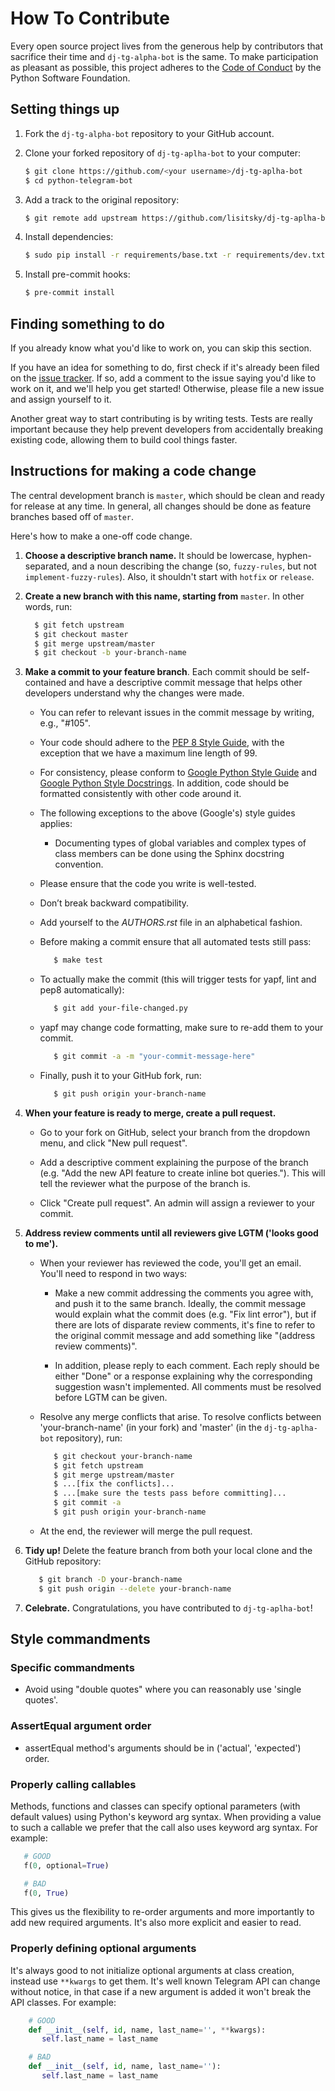 # How To Contribute

Every open source project lives from the generous help by contributors that sacrifice their time and ``dj-tg-alpha-bot`` is the same. To make participation as pleasant as possible, this project adheres to the [Code of Conduct] by the Python Software Foundation.

## Setting things up

1. Fork the ``dj-tg-alpha-bot`` repository to your GitHub account.

2. Clone your forked repository of ``dj-tg-aplha-bot`` to your computer:

    ```bash
    $ git clone https://github.com/<your username>/dj-tg-aplha-bot
    $ cd python-telegram-bot
    ```  

3. Add a track to the original repository:

    ```bash
    $ git remote add upstream https://github.com/lisitsky/dj-tg-aplha-bot
    ```

4. Install dependencies:

    ```bash
    $ sudo pip install -r requirements/base.txt -r requirements/dev.txt
    ```

5. Install pre-commit hooks:

    ```bash
    $ pre-commit install
    ```

## Finding something to do

If you already know what you'd like to work on, you can skip this section.

If you have an idea for something to do, first check if it's already been filed on the [issue tracker]. If so, add a comment to the issue saying you'd like to work on it, and we'll help you get started! Otherwise, please file a new issue and assign yourself to it.

Another great way to start contributing is by writing tests. Tests are really important because they help prevent developers from accidentally breaking existing code, allowing them to build cool things faster. <!--If you're interested in helping out, let the development team know by posting to the `developers' mailing list`_, and we'll help you get started.-->

## Instructions for making a code change

The central development branch is ``master``, which should be clean and ready for release at any time. In general, all changes should be done as feature branches based off of ``master``.

Here's how to make a one-off code change.

1. **Choose a descriptive branch name.** It should be lowercase, hyphen-separated, and a noun describing the change (so, ``fuzzy-rules``, but not ``implement-fuzzy-rules``). Also, it shouldn't start with ``hotfix`` or ``release``.

2. **Create a new branch with this name, starting from** ``master``. In other words, run:

    ```bash
      $ git fetch upstream
      $ git checkout master
      $ git merge upstream/master
      $ git checkout -b your-branch-name
    ```

3. **Make a commit to your feature branch**. Each commit should be self-contained and have a descriptive commit message that helps other developers understand why the changes were made.

   - You can refer to relevant issues in the commit message by writing, e.g., "#105".

   - Your code should adhere to the [PEP 8 Style Guide], with the exception that we have a maximum line length of 99.

   - For consistency, please conform to [Google Python Style Guide] and [Google Python Style Docstrings]. In addition, code should be formatted consistently with other code around it.

   - The following exceptions to the above (Google's) style guides applies:

        - Documenting types of global variables and complex types of class members can be done using the Sphinx docstring convention.

   - Please ensure that the code you write is well-tested.

   - Don’t break backward compatibility.

   - Add yourself to the *AUTHORS.rst* file in an alphabetical fashion.

   - Before making a commit ensure that all automated tests still pass:

     ```bash
        $ make test
     ```

   - To actually make the commit (this will trigger tests for yapf, lint and pep8 automatically):

     ```bash
        $ git add your-file-changed.py
     ```

   - yapf may change code formatting, make sure to re-add them to your commit.

     ```bash
        $ git commit -a -m "your-commit-message-here"
      ```

   - Finally, push it to your GitHub fork, run:

     ```bash
        $ git push origin your-branch-name
     ```

4. **When your feature is ready to merge, create a pull request.**

   - Go to your fork on GitHub, select your branch from the dropdown menu, and click "New pull request".

   - Add a descriptive comment explaining the purpose of the branch (e.g. "Add the new API feature to create inline bot queries."). This will tell the reviewer what the purpose of the branch is.

   - Click "Create pull request". An admin will assign a reviewer to your commit.

5. **Address review comments until all reviewers give LGTM ('looks good to me').**

   - When your reviewer has reviewed the code, you'll get an email. You'll need to respond in two ways:

       - Make a new commit addressing the comments you agree with, and push it to the same branch. Ideally, the commit message would explain what the commit does (e.g. "Fix lint error"), but if there are lots of disparate review comments, it's fine to refer to the original commit message and add something like "(address review comments)".

       - In addition, please reply to each comment. Each reply should be either "Done" or a response explaining why the corresponding suggestion wasn't implemented. All comments must be resolved before LGTM can be given.

   - Resolve any merge conflicts that arise. To resolve conflicts between 'your-branch-name' (in your fork) and 'master' (in the ``dj-tg-aplha-bot`` repository), run:

     ```bash
      	$ git checkout your-branch-name
      	$ git fetch upstream
	    $ git merge upstream/master
      	$ ...[fix the conflicts]...
      	$ ...[make sure the tests pass before committing]...
      	$ git commit -a
      	$ git push origin your-branch-name
     ```

   - At the end, the reviewer will merge the pull request.

6. **Tidy up!** Delete the feature branch from both your local clone and the GitHub repository:

   ```bash
      $ git branch -D your-branch-name
      $ git push origin --delete your-branch-name
   ```

7. **Celebrate.** Congratulations, you have contributed to ``dj-tg-aplha-bot``!


## Style commandments

### Specific commandments

- Avoid using "double quotes" where you can reasonably use 'single quotes'.

### AssertEqual argument order

- assertEqual method's arguments should be in ('actual', 'expected') order.

### Properly calling callables

Methods, functions and classes can specify optional parameters (with default
values) using Python's keyword arg syntax. When providing a value to such a
callable we prefer that the call also uses keyword arg syntax. For example:

```python
   # GOOD
   f(0, optional=True)

   # BAD
   f(0, True)
```

This gives us the flexibility to re-order arguments and more importantly
to add new required arguments. It's also more explicit and easier to read.

### Properly defining optional arguments

It's always good to not initialize optional arguments at class creation,
instead use ``**kwargs`` to get them. It's well known Telegram API can
change without notice, in that case if a new argument is added it won't
break the API classes. For example:

```python
    # GOOD
    def __init__(self, id, name, last_name='', **kwargs):
       self.last_name = last_name

    # BAD
    def __init__(self, id, name, last_name=''):
       self.last_name = last_name
```


[Code of Conduct]: https://www.python.org/psf/codeofconduct/
[issue tracker]: https://github.com/lisitsky/dj-tg-aplha-bot/issues
[PEP 8 Style Guide]: https://www.python.org/dev/peps/pep-0008/
[Google Python Style Guide]: https://google-styleguide.googlecode.com/svn/trunk/pyguide.html
[Google Python Style Docstrings]: http://sphinx-doc.org/latest/ext/example_google.html
[AUTHORS.rst]: ../AUTHORS.rst